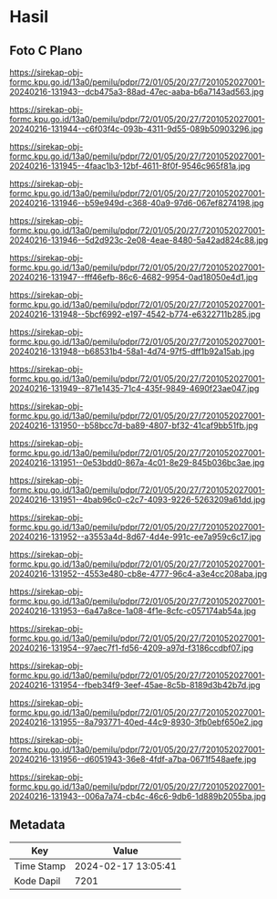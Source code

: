 # Hasil

## Foto C Plano

https://sirekap-obj-formc.kpu.go.id/13a0/pemilu/pdpr/72/01/05/20/27/7201052027001-20240216-131943--dcb475a3-88ad-47ec-aaba-b6a7143ad563.jpg

https://sirekap-obj-formc.kpu.go.id/13a0/pemilu/pdpr/72/01/05/20/27/7201052027001-20240216-131944--c6f03f4c-093b-4311-9d55-089b50903296.jpg

https://sirekap-obj-formc.kpu.go.id/13a0/pemilu/pdpr/72/01/05/20/27/7201052027001-20240216-131945--4faac1b3-12bf-4611-8f0f-9546c965f81a.jpg

https://sirekap-obj-formc.kpu.go.id/13a0/pemilu/pdpr/72/01/05/20/27/7201052027001-20240216-131946--b59e949d-c368-40a9-97d6-067ef8274198.jpg

https://sirekap-obj-formc.kpu.go.id/13a0/pemilu/pdpr/72/01/05/20/27/7201052027001-20240216-131946--5d2d923c-2e08-4eae-8480-5a42ad824c88.jpg

https://sirekap-obj-formc.kpu.go.id/13a0/pemilu/pdpr/72/01/05/20/27/7201052027001-20240216-131947--fff46efb-86c6-4682-9954-0ad18050e4d1.jpg

https://sirekap-obj-formc.kpu.go.id/13a0/pemilu/pdpr/72/01/05/20/27/7201052027001-20240216-131948--5bcf6992-e197-4542-b774-e6322711b285.jpg

https://sirekap-obj-formc.kpu.go.id/13a0/pemilu/pdpr/72/01/05/20/27/7201052027001-20240216-131948--b68531b4-58a1-4d74-97f5-dff1b92a15ab.jpg

https://sirekap-obj-formc.kpu.go.id/13a0/pemilu/pdpr/72/01/05/20/27/7201052027001-20240216-131949--871e1435-71c4-435f-9849-4690f23ae047.jpg

https://sirekap-obj-formc.kpu.go.id/13a0/pemilu/pdpr/72/01/05/20/27/7201052027001-20240216-131950--b58bcc7d-ba89-4807-bf32-41caf9bb51fb.jpg

https://sirekap-obj-formc.kpu.go.id/13a0/pemilu/pdpr/72/01/05/20/27/7201052027001-20240216-131951--0e53bdd0-867a-4c01-8e29-845b036bc3ae.jpg

https://sirekap-obj-formc.kpu.go.id/13a0/pemilu/pdpr/72/01/05/20/27/7201052027001-20240216-131951--4bab96c0-c2c7-4093-9226-5263209a61dd.jpg

https://sirekap-obj-formc.kpu.go.id/13a0/pemilu/pdpr/72/01/05/20/27/7201052027001-20240216-131952--a3553a4d-8d67-4d4e-991c-ee7a959c6c17.jpg

https://sirekap-obj-formc.kpu.go.id/13a0/pemilu/pdpr/72/01/05/20/27/7201052027001-20240216-131952--4553e480-cb8e-4777-96c4-a3e4cc208aba.jpg

https://sirekap-obj-formc.kpu.go.id/13a0/pemilu/pdpr/72/01/05/20/27/7201052027001-20240216-131953--6a47a8ce-1a08-4f1e-8cfc-c057174ab54a.jpg

https://sirekap-obj-formc.kpu.go.id/13a0/pemilu/pdpr/72/01/05/20/27/7201052027001-20240216-131954--97aec7f1-fd56-4209-a97d-f3186ccdbf07.jpg

https://sirekap-obj-formc.kpu.go.id/13a0/pemilu/pdpr/72/01/05/20/27/7201052027001-20240216-131954--fbeb34f9-3eef-45ae-8c5b-8189d3b42b7d.jpg

https://sirekap-obj-formc.kpu.go.id/13a0/pemilu/pdpr/72/01/05/20/27/7201052027001-20240216-131955--8a793771-40ed-44c9-8930-3fb0ebf650e2.jpg

https://sirekap-obj-formc.kpu.go.id/13a0/pemilu/pdpr/72/01/05/20/27/7201052027001-20240216-131956--d6051943-36e8-4fdf-a7ba-0671f548aefe.jpg

https://sirekap-obj-formc.kpu.go.id/13a0/pemilu/pdpr/72/01/05/20/27/7201052027001-20240216-131943--006a7a74-cb4c-46c6-9db6-1d889b2055ba.jpg


## Metadata

| Key        | Value               |
| ---------- | ------------------- |
| Time Stamp | 2024-02-17 13:05:41 |
| Kode Dapil | 7201                |




